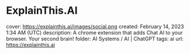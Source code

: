 # ExplainThis.AI

cover: https://explainthis.ai/images/social.png
created: February 14, 2023 1:34 AM (UTC)
description: A chrome extension that adds Chat AI to your browser. Your second brain!
folder: AI Systems / AI | ChatGPT
tags: ai
url: https://explainthis.ai